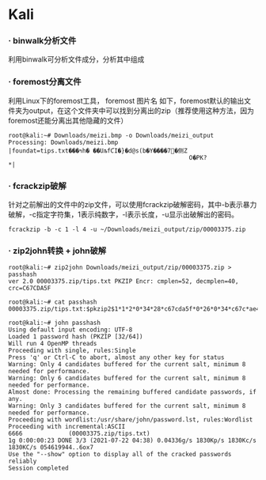 # Kali

### · binwalk分析文件

利用binwalk可分析文件成分，分析其中组成

### · foremost分离文件

利用Linux下的foremost工具， foremost 图片名 如下，foremost默认的输出文件夹为output，在这个文件夹中可以找到分离出的zip（推荐使用这种方法，因为foremost还能分离出其他隐藏的文件）

```
root@kali:~# Downloads/meizi.bmp -o Downloads/meizi_output
Processing: Downloads/meizi.bmp
|foundat=tips.txt���ߤh� ��UљfƇI�}�d@s(b�Y����7޿�侧Z
                                                   ߀�PK?
*|
```

### · fcrackzip破解

针对之前解出的文件中的zip文件，可以使用fcrackzip破解密码，其中-b表示暴力破解，-c指定字符集，1表示纯数字，-l表示长度，-u显示出破解出的密码。

```
fcrackzip -b -c 1 -l 4 -u ~/Downloads/meizi_output/zip/00003375.zip
```

### · zip2john转换 + john破解

```
root@kali:~# zip2john Downloads/meizi_output/zip/00003375.zip > passhash
ver 2.0 00003375.zip/tips.txt PKZIP Encr: cmplen=52, decmplen=40, crc=C67CDA5F
```

```
root@kali:~# cat passhash 
00003375.zip/tips.txt:$pkzip2$1*1*2*0*34*28*c67cda5f*0*26*0*34*c67c*ae45*80e613b5dfa4688520fdb155d19966c6874910a47dbb64407328629059bb07e419b2ae020218133703debfaae4bea75a0cdf80f2*$/pkzip2$:tips.txt:00003375.zip::Downloads/meizi_output/zip/00003375.zip
```

```
root@kali:~# john passhash 
Using default input encoding: UTF-8
Loaded 1 password hash (PKZIP [32/64])
Will run 4 OpenMP threads
Proceeding with single, rules:Single
Press 'q' or Ctrl-C to abort, almost any other key for status
Warning: Only 4 candidates buffered for the current salt, minimum 8 needed for performance.
Warning: Only 6 candidates buffered for the current salt, minimum 8 needed for performance.
Almost done: Processing the remaining buffered candidate passwords, if any.
Warning: Only 3 candidates buffered for the current salt, minimum 8 needed for performance.
Proceeding with wordlist:/usr/share/john/password.lst, rules:Wordlist
Proceeding with incremental:ASCII
6666             (00003375.zip/tips.txt)
1g 0:00:00:23 DONE 3/3 (2021-07-22 04:38) 0.04336g/s 1830Kp/s 1830Kc/s 1830KC/s 054619944..6ox7
Use the "--show" option to display all of the cracked passwords reliably
Session completed
```

